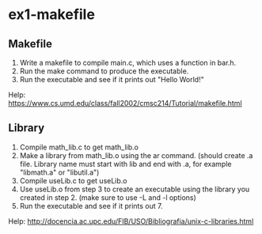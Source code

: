 # ex1-makefile

## Makefile
1. Write a makefile to compile main.c, which uses a function in bar.h.
2. Run the make command to produce the executable.
3. Run the executable and see if it prints out "Hello World!"

Help: https://www.cs.umd.edu/class/fall2002/cmsc214/Tutorial/makefile.html

## Library
1. Compile math_lib.c to get math_lib.o
2. Make a library from math_lib.o using the ar command. (should create .a file. Library name must start with lib and end with .a, for example "libmath.a" or "libutil.a")
3. Compile useLib.c to get useLib.o
4. Use useLib.o from step 3 to create an executable using the library you created in step 2. (make sure to use -L and -l options)
5. Run the executable and see if it prints out 7.

Help: http://docencia.ac.upc.edu/FIB/USO/Bibliografia/unix-c-libraries.html
